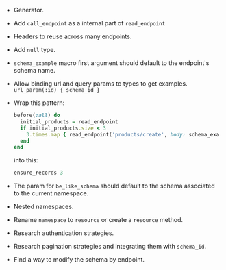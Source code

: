 - Generator.
- Add `call_endpoint` as a internal part of `read_endpoint`
- Headers to reuse across many endpoints.
- Add `null` type.
- `schema_example` macro first argument should default to the endpoint's schema name.
- Allow binding url and query params to types to get examples. `url_param(:id) { schema_id }`
- Wrap this pattern:
    
    ```ruby
    before(:all) do
      initial_products = read_endpoint
      if initial_products.size < 3
        3.times.map { read_endpoint('products/create', body: schema_example(:product)) }
      end
    end
    ```

    into this:

    ```ruby
    ensure_records 3
    ```

- The param for `be_like_schema` should default to the schema associated to the current namespace.
- Nested namespaces.
- Rename `namespace` to `resource` or create a `resource` method.
- Research authentication strategies.
- Research pagination strategies and integrating them with `schema_id`.
- Find a way to modify the schema by endpoint.
